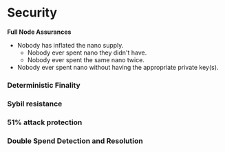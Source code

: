 # Security

**Full Node Assurances**

- Nobody has inflated the nano supply.
  - Nobody ever spent nano they didn't have.
  - Nobody ever spent the same nano twice.
- Nobody ever spent nano without having the appropriate private key(s).

### Deterministic Finality

### Sybil resistance

### 51% attack protection

### Double Spend Detection and Resolution
